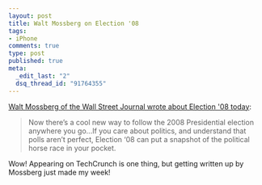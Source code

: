 ```yaml
--- 
layout: post
title: Walt Mossberg on Election '08
tags: 
- iPhone
comments: true
type: post
published: true
meta: 
  _edit_last: "2"
  dsq_thread_id: "91764355"
---
```

<a href="http://mossblog.allthingsd.com/20080913/follow-the-election-anywhere/">Walt Mossberg of the Wall Street Journal wrote about Election '08 today</a>:
<blockquote>Now there’s a cool new way to follow the 2008 Presidential election anywhere you go...If you care about politics, and understand that polls aren’t perfect, Election ‘08 can put a snapshot of the political horse race in your pocket.</blockquote>
Wow! Appearing on TechCrunch is one thing, but getting written up by Mossberg just made my week!
